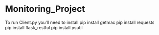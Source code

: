 ﻿# Monitoring_Project
﻿To run Client.py you'll need to install
﻿pip install getmac
﻿pip install requests
﻿pip install flask_restful
﻿pip install psutil
